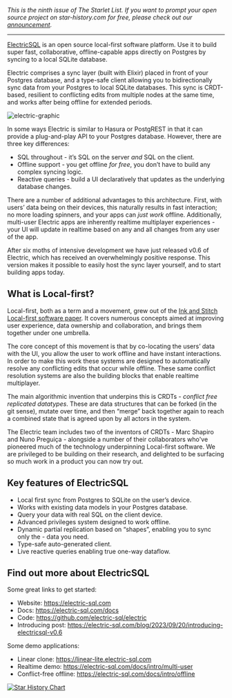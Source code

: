 _This is the ninth issue of The Starlet List. If you want to prompt your open source project on star-history.com for free, please check out our [announcement](/blog/list-your-open-source-project)._

---

[ElectricSQL](https://electric-sql.com/) is an open source local-first software platform. Use it to build super fast, collaborative, offline-capable apps directly on Postgres by syncing to a local SQLite database.

Electric comprises a sync layer (built with Elixir) placed in front of your Postgres database, and a type-safe client allowing you to bidirectionally sync data from your Postgres to local SQLite databases. This sync is CRDT-based, resilient to conflicting edits from multiple nodes at the same time, and works after being offline for extended periods.

![electric-graphic](/blog/assets/electricsql/electric-graphic.webp)

In some ways Electric is similar to Hasura or PostgREST in that it can provide a plug-and-play API to your Postgres database. However, there are three key differences:

-   SQL throughout - it’s SQL on the server _and_ SQL on the client.
-   Offline support - you get offline _for free_, you don’t have to build any complex syncing logic.
-   Reactive queries - build a UI declaratively that updates as the underlying database changes.

There are a number of additional advantages to this architecture. First, with users’ data being on their devices, this naturally results in fast interaction; no more loading spinners, and your apps can _just work_ offline. Additionally, multi-user Electric apps are inherently realtime multiplayer experiences - your UI will update in realtime based on any and all changes from any user of the app.

After six moths of intensive development we have just released v0.6 of Electric, which has received an overwhelmingly positive response. This version makes it possible to easily host the sync layer yourself, and to start building apps today.

## What is Local-first?

Local-first, both as a term and a movement, grew out of the [Ink and Stitch Local-first software paper](https://www.inkandswitch.com/local-first/). It covers numerous concepts aimed at improving user experience, data ownership and collaboration, and brings them together under one umbrella.

The core concept of this movement is that by co-locating the users’ data with the UI, you allow the user to work offline and have instant interactions. In order to make this work these systems are designed to automatically resolve any conflicting edits that occur while offline. These same conflict resolution systems are also the building blocks that enable realtime multiplayer.

The main algorithmic invention that underpins this is CRDTs - _conflict free replicated datatypes_. These are data structures that can be forked (in the git sense), mutate over time, and then “merge” back together again to reach a combined state that is agreed upon by all actors in the system.

The Electric team includes two of the inventors of CRDTs - Marc Shapiro and Nuno Preguiça - alongside a number of their collaborators who've pioneered much of the technology underpinning Local-first software. We are privileged to be building on their research, and delighted to be surfacing so much work in a product you can now try out.

## Key features of ElectricSQL

-   Local first sync from Postgres to SQLite on the user’s device.
-   Works with existing data models in your Postgres database.
-   Query your data with real SQL on the client device.
-   Advanced privileges system designed to work offline.
-   Dynamic partial replication based on “shapes”, enabling you to sync only the - data you need.
-   Type-safe auto-generated client.
-   Live reactive queries enabling true one-way dataflow.

## Find out more about ElectricSQL

Some great links to get started:

-   Website: https://electric-sql.com
-   Docs: https://electric-sql.com/docs
-   Code: https://github.com/electric-sql/electric
-   Introducing post: https://electric-sql.com/blog/2023/09/20/introducing-electricsql-v0.6

Some demo applications:

-   Linear clone: https://linear-lite.electric-sql.com
-   Realtime demo: https://electric-sql.com/docs/intro/multi-user
-   Conflict-free offline: https://electric-sql.com/docs/intro/offline

[![Star History Chart](https://api.star-history.com/svg?repos=electric-sql/electric&type=Date)](https://star-history.com/#electric-sql/electric&Date)
